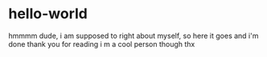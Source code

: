 # hello-world
hmmmm
dude, i am supposed to right about myself, so here it goes
and i'm done 
thank you for reading
i m a cool person though 
thx 
